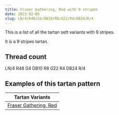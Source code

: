 ```yaml
---
title: Fraser Gathering, Red with 9 stripes
date: 2023-02-05
slug: LN/4/R48/G4/DB10/R8/G22/R4/DB24/R/4
---
```

This is a list of all the tartan sett variants with 9 stripes.

It is a 9 stripes tartan.


## Thread count
LN/4 R48 G4 DB10 R8 G22 R4 DB24 R/4

## Examples of this tartan pattern

| Tartan Variants |
|---------------|
| [Fraser Gathering, Red](/variants/ln/4/r48/g4/db10/r8/g22/r4/db24/r/4-db000050-g008000-lne0e0e0-rc00000)||
